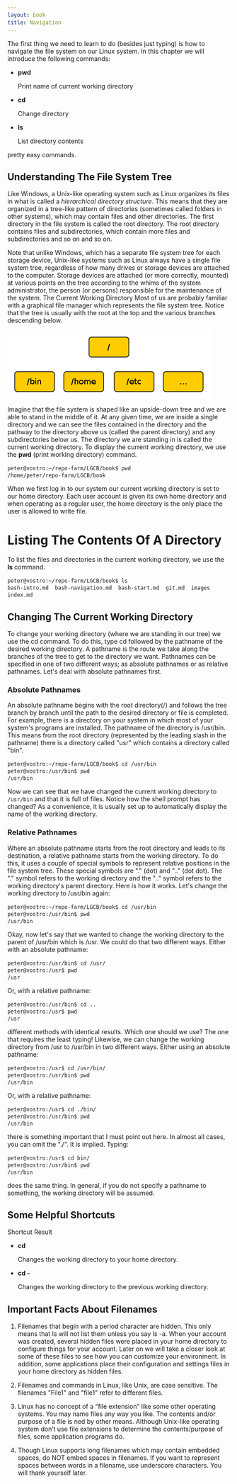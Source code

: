 ```yaml
---
layout: book
title: Navigation
---
```


The first thing we need to learn to do (besides just typing) is how to
navigate the file system on our Linux system. In this chapter we will
introduce the following commands:

- __pwd__   
  
  Print name of current working directory
- __cd__     
  
  Change directory
- __ls__     
  
  List directory contents
                                 
pretty easy commands.

## Understanding The File System Tree
Like Windows, a Unix-like operating system such as Linux organizes its files
in what is called a _hierarchical directory structure_. This means that they are
organized in a tree-like pattern of directories (sometimes called folders in
other systems), which may contain files and other directories. The first
directory in the file system is called the root directory. The root directory
contains files and subdirectories, which contain more files and subdirectories
and so on and so on.  

Note that unlike Windows, which has a separate file system tree for each
storage device, Unix-like systems such as Linux always have a single file
system tree, regardless of how many drives or storage devices are attached to
the computer. Storage devices are attached (or more correctly, mounted) at
various points on the tree according to the whims of the system administrator,
the person (or persons) responsible for the maintenance of the system.  The
Current Working Directory Most of us are probably familiar with a graphical
file manager which represents the file system tree. Notice that the tree is
usually with the root at the top and the various branches descending below.


![tree](./images/tree.png)

Imagine that the file system is shaped like an upside-down tree and we are
able to stand in the middle of it. At any given time, we are inside a single
directory and we can see the files contained in the directory and the pathway
to the directory above us (called the parent directory) and any subdirectories
below us. The directory we are standing in is called the current working
directory. To display the current working directory, we use the __pwd__ (print
working directory) command.


    peter@vostro:~/repo-farm/LGCB/book$ pwd
    /home/peter/repo-farm/LGCB/book


When we first log in to our system our current working directory is set to
our home directory. Each user account is given its own home directory and when
operating as a regular user, the home directory is the only place the user is
allowed to write file.

# Listing The Contents Of A Directory

To list the files and directories in the current working directory, we use the
__ls__ command.

    peter@vostro:~/repo-farm/LGCB/book$ ls
    bash-intro.md  bash-navigation.md  bash-start.md  git.md  images  index.md


## Changing The Current Working Directory

To change your working directory (where we are standing in our tree) we use
the cd command. To do this, type cd followed by the pathname of the desired
working directory. A pathname is the route we take along the branches of the
tree to get to the directory we want. Pathnames can be specified in one of two
different ways; as absolute pathnames or as relative pathnames. Let's deal
with absolute pathnames first.

### Absolute Pathnames

An absolute pathname begins with the root directory(/) and follows the tree
branch by branch until the path to the desired directory or file is completed.
For example, there is a directory on your system in which most of your
system's programs are installed. The pathname of the directory is /usr/bin.
This means from the root directory (represented by the leading slash in the
pathname) there is a directory called "usr" which contains a directory called
"bin".

    peter@vostro:~/repo-farm/LGCB/book$ cd /usr/bin
    peter@vostro:/usr/bin$ pwd
    /usr/bin


Now we can see that we have changed the current working directory to
`/usr/bin` and that it is full of files. Notice how the shell prompt has
changed? As a convenience, it is usually set up to automatically display the
name of the working directory.

### Relative Pathnames

Where an absolute pathname starts from the root directory and leads to its
destination, a relative pathname starts from the working directory. To do
this, it uses a couple of special symbols to represent relative positions in
the file system tree. These special symbols are "." (dot) and ".." (dot dot).
The "." symbol refers to the working directory and the ".." symbol refers to
the working directory's parent directory. Here is how it works. Let's change
the working directory to /usr/bin again:

    peter@vostro:~/repo-farm/LGCB/book$ cd /usr/bin
    peter@vostro:/usr/bin$ pwd
    /usr/bin

Okay, now let's say that we wanted to change the working directory to the
parent of /usr/bin which is /usr. We could do that two different ways. Either
with an absolute pathname:

    peter@vostro:/usr/bin$ cd /usr/
    peter@vostro:/usr$ pwd
    /usr

Or, with a relative pathname:

    peter@vostro:/usr/bin$ cd ..
    peter@vostro:/usr$ pwd
    /usr

different methods with identical results. Which one should we use? The one
that requires the least typing!  Likewise, we can change the working directory
from /usr to /usr/bin in two different ways. Either using an absolute
pathname:

    peter@vostro:/usr$ cd /usr/bin/
    peter@vostro:/usr/bin$ pwd
    /usr/bin

Or, with a relative pathname:

    peter@vostro:/usr$ cd ./bin/
    peter@vostro:/usr/bin$ pwd
    /usr/bin

there is something important that I must point out here. In almost all cases,
you can omit the "./". It is implied. Typing:

    peter@vostro:/usr$ cd bin/
    peter@vostro:/usr/bin$ pwd
    /usr/bin

does the same thing. In general, if you do not specify a pathname to
something, the working directory will be assumed.

## Some Helpful Shortcuts

Shortcut  Result

- __cd__       
  
  Changes the working directory to your home directory.

- __cd -__     
  
  Changes the working directory to the previous working directory.

## Important Facts About Filenames
1. Filenames that begin with a period character are hidden. This only means
   that ls will not list them unless you say ls -a. When your account was
   created, several hidden files were placed in your home directory to
   configure things for your account. Later on we will take a closer look at
   some of these files to see how you can customize your environment. In
   addition, some applications place their configuration and settings files in
   your home directory as hidden files.

2. Filenames and commands in Linux, like Unix, are case sensitive. The
   filenames "File1" and "file1" refer to different files.

3. Linux has no concept of a “file extension” like some other operating
   systems.  You may name files any way you like. The contents and/or purpose
   of a file is ned by other means. Although Unix-like operating system don’t
   use file extensions to determine the contents/purpose of files, some
   application programs do.

4. Though Linux supports long filenames which may contain embedded spaces, do
   NOT embed spaces in filenames. If you want to represent spaces between
   words in a filename, use underscore characters. You will thank yourself
   later.

